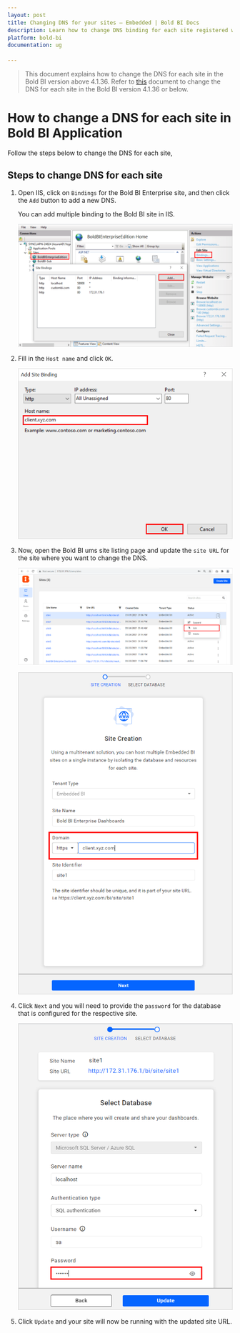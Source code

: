 ```yaml
---
layout: post
title: Changing DNS for your sites – Embedded | Bold BI Docs
description: Learn how to change DNS binding for each site registered with Bold BI application that are used for embedded scenarios.
platform: bold-bi
documentation: ug

---
```


> This document explains how to change the DNS for each site in the Bold BI version above 4.1.36. Refer to [this](/faq/how-to-change-dns-for-each-tenant-site-v4.1.36-or-below/) document to change the DNS for each site in the Bold BI version 4.1.36 or below.

# How to change a DNS for each site in Bold BI Application

Follow the steps below to change the DNS for each site,

## Steps to change DNS for each site

1. Open IIS, click on `Bindings` for the Bold BI Enterprise site, and then click the `Add` button to add a new DNS.

   You can add multiple binding to the Bold BI site in IIS.

   ![New Binding](/static/assets/faq/images/new-binding.png#width=50%)

2. Fill in the `Host name` and click `OK`.

    ![Save Binding](/static/assets/faq/images/save-binding.png#width=40%)

3. Now, open the Bold BI ums site listing page and update the `site URL` for the site where you want to change the DNS.

    ![UMS site listing](/static/assets/faq/images/ums-site-listing.png#width=65%)

    ![Update Site URL](/static/assets/faq/images/update-site-url-in-ums.png#width=35%)

4. Click `Next` and you will need to provide the `password` for the database that is configured for the respective site.

    ![Update Site Details](/static/assets/faq/images/update-site-details.png#width=30%)

5. Click `Update` and your site will now be running with the updated site URL.